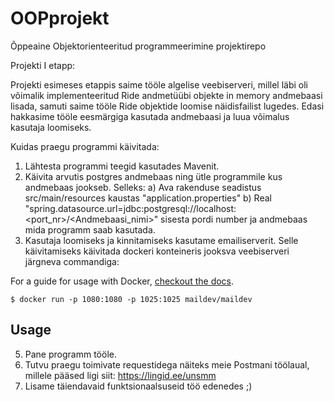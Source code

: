 # OOPprojekt
Õppeaine Objektorienteeritud programmeerimine projektirepo


Projekti I etapp:

Projekti esimeses etappis saime tööle algelise veebiserveri, millel läbi oli võimalik implementeeritud Ride andmetüübi objekte in memory andmebaasi
lisada, samuti saime tööle Ride objektide loomise näidisfailist lugedes. Edasi hakkasime tööle eesmärgiga kasutada andmebaasi ja luua võimalus kasutaja
loomiseks.


Kuidas praegu programmi käivitada:

1. Lähtesta programmi teegid kasutades Mavenit.
2. Käivita arvutis postgres andmebaas ning ütle programmile kus andmebaas jookseb. Selleks:
   a) Ava rakenduse seadistus src/main/resources kaustas "application.properties"
   b) Real "spring.datasource.url=jdbc:postgresql://localhost:<port_nr>/<Andmebaasi_nimi>" sisesta pordi number ja andmebaas mida programm saab kasutada.
3. Kasutaja loomiseks ja kinnitamiseks kasutame emailiserverit. Selle käivitamiseks käivitada dockeri konteineris jooksva veebiserveri järgneva commandiga:

For a guide for usage with Docker,
[checkout the docs](https://github.com/maildev/maildev/blob/master/docs/docker.md).

    $ docker run -p 1080:1080 -p 1025:1025 maildev/maildev

## Usage
5. Pane programm tööle.
6. Tutvu praegu toimivate requestidega näiteks meie Postmani töölaual, millele pääsed ligi siit: https://lingid.ee/unsmm
7. Lisame täiendavaid funktsionaalsuseid töö edenedes ;)
